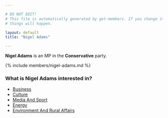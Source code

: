 ```yaml
---

# DO NOT EDIT!
# This file is automatically generated by get-members. If you change it, bad
# things will happen.

layout: default
title: "Nigel Adams"

---
```


**Nigel Adams** is an MP in the **Conservative** party.

{% include members/nigel-adams.md %}

### What is Nigel Adams interested in?


* [Business](/interests/business.html)
* [Culture](/interests/culture.html)
* [Media And Sport](/interests/media-and-sport.html)
* [Energy](/interests/energy.html)
* [Environment And Rural Affairs](/interests/environment-and-rural-affairs.html)

